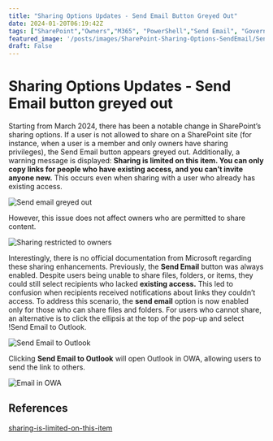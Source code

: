 ```yaml
---
title: "Sharing Options Updates - Send Email Button Greyed Out"
date: 2024-01-20T06:19:42Z
tags: ["SharePoint","Owners","M365", "PowerShell","Send Email", "Governance"]
featured_image: '/posts/images/SharePoint-Sharing-Options-SendEmail/SendLinkInOutlook.png'
draft: False
---
```


# Sharing Options Updates - Send Email button greyed out

Starting from March 2024, there has been a notable change in SharePoint’s sharing options. If a user is not allowed to share on a SharePoint site (for instance, when a user is a member and only owners have sharing privileges), the Send Email button appears greyed out. Additionally, a warning message is displayed: **Sharing is limited on this item. You can only copy links for people who have existing access, and you can’t invite anyone new.** This occurs even when sharing with a user who already has existing access.

![Send email greyed out](../images/SharePoint-Sharing-Options-SendEmail/SendEmailGreyed.png) 

However, this issue does not affect owners who are permitted to share content.

![Sharing restricted to owners](../images/SharePoint-Sharing-Options-SendEmail/SiteSharingSettings_Owners.png) 

Interestingly, there is no official documentation from Microsoft regarding these sharing enhancements. Previously, the **Send Email** button was always enabled. Despite users being unable to share files, folders, or items, they could still select recipients who lacked **existing access.** This led to confusion when recipients received notifications about links they couldn’t access. To address this scenario, the **send email** option is now enabled only for those who can share files and folders. For users who cannot share, an alternative is to click the ellipsis at the top of the pop-up and select !Send Email to Outlook.

![Send Email to Outlook](../images/SharePoint-Sharing-Options-SendEmail/SendLinkInOutlook.png) 

Clicking **Send Email to Outlook** will open Outlook in OWA, allowing users to send the link to others.

![Email in OWA](../images/SharePoint-Sharing-Options-SendEmail/EmailinOWA.png) 

## References 

[sharing-is-limited-on-this-item](https://techcommunity.microsoft.com/t5/sharepoint/sharing-is-limited-on-this-item/m-p/4084439)

